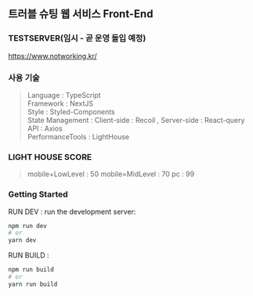 ## 트러블 슈팅 웹 서비스 Front-End

### TESTSERVER(임시 - 곧 운영 돌입 예정)

https://www.notworking.kr/

### 사용 기술

> Language : TypeScript <br/>
> Framework : NextJS <br/>
> Style : Styled-Components<br/>
> State Management : Client-side : Recoil , Server-side : React-query <br/>
> API : Axios <br/>
> PerformanceTools : LightHouse

### LIGHT HOUSE SCORE

> mobile+LowLevel : 50
> mobile=MidLevel : 70
> pc : 99

### Getting Started

RUN DEV : run the development server:

```bash
npm run dev
# or
yarn dev
```

RUN BUILD :

```bash
npm run build
# or
yarn run build
```
